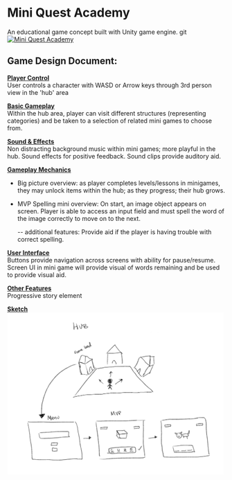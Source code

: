 # Mini Quest Academy

An educational game concept built with Unity game engine.
git 
[![Mini Quest Academy](https://img.youtube.com/vi/ptG92RiFiJg/0.jpg)](https://www.youtube.com/watch?v=ptG92RiFiJg)
## Game Design Document:

<b><u>Player Control</u></b><br>
User controls a character with WASD or Arrow keys through 3rd person view in the 'hub' area


<b><u>Basic Gameplay</u></b><br>
Within the hub area, player can visit different structures (representing categories) and be taken to a selection of related mini games to choose from.

<b><u>Sound & Effects</u></b><br>
Non distracting background music within mini games; more playful in the hub. Sound effects for positive feedback. Sound clips provide auditory aid.

<b><u>Gameplay Mechanics</u></b><br>

- Big picture overview: as player completes levels/lessons in minigames, they may unlock items within the hub; as they progress; their hub grows. 

- MVP Spelling mini overview: On start, an image object appears on screen. Player is able to access an input field and must spell the word of the image correctly to move on to the next.

	-- additional features: Provide aid if the player is having trouble with correct spelling.

<b><u>User Interface</u></b><br>
Buttons provide navigation across screens with ability for pause/resume. Screen UI in mini game will provide visual of words remaining and be used to provide visual aid.

<b><u>Other Features</u></b><br>
Progressive story element

<b><u>Sketch</u></b><br>
<img src="/MiniProjSketch.png" alt="sketch" width="500"/>